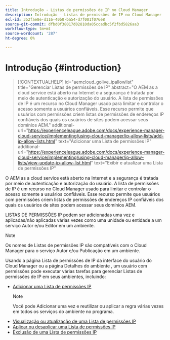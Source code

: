 ```yaml
---
title: Introdução - Listas de permissões de IP no Cloud Manager
description: Introdução - Listas de permissões de IP no Cloud Manager
exl-id: 352fae8e-d116-40b0-ba54-d7f001f076e8
source-git-commit: dfbd0f38017d02810da05ccadbc5f2fbd5826aa3
workflow-type: tm+mt
source-wordcount: '287'
ht-degree: 0%

---
```


# Introdução {#introduction}

>[!CONTEXTUALHELP]
>id="aemcloud_golive_ipallowlist"
>title="Gerenciar Listas de permissões de IP"
>abstract="O AEM as a cloud service está aberto na Internet e a segurança é tratada por meio de autenticação e autorização do usuário. A lista de permissões de IP é um recurso no Cloud Manager usado para limitar e controlar o acesso somente a usuários confiáveis. Esse recurso permite que usuários com permissões criem listas de permissões de endereços IP confiáveis dos quais os usuários de sites podem acessar seus domínios AEM."
>additional-url="https://experienceleague.adobe.com/docs/experience-manager-cloud-service/implementing/using-cloud-manager/ip-allow-lists/add-ip-allow-lists.html" text="Adicionar uma Lista de permissões IP"
>additional-url="https://experienceleague.adobe.com/docs/experience-manager-cloud-service/implementing/using-cloud-manager/ip-allow-lists/view-update-ip-allow-list.html" text="Exibir e atualizar uma Lista de permissões IP"

O AEM as a cloud service está aberto na Internet e a segurança é tratada por meio de autenticação e autorização do usuário. A lista de permissões de IP é um recurso no Cloud Manager usado para limitar e controlar o acesso somente a usuários confiáveis. Esse recurso permite que usuários com permissões criem listas de permissões de endereços IP confiáveis dos quais os usuários de sites podem acessar seus domínios AEM.

LISTAS DE PERMISSÕES IP podem ser adicionadas uma vez e aplicadas/não aplicadas várias vezes como uma unidade ou entidade a um serviço Autor e/ou Editor em um ambiente.

>[!NOTE]
>Os nomes de Listas de permissões IP são compatíveis com o Cloud Manager para o serviço Autor e/ou Publicação em um ambiente.

Usando a página Lista de permissões de IP da interface do usuário do Cloud Manager ou a página Detalhes do ambiente , um usuário com permissões pode executar várias tarefas para gerenciar Listas de permissões de IP em seus ambientes, incluindo:

* [Adicionar uma Lista de permissões IP](/help/implementing/cloud-manager/ip-allow-lists/add-ip-allow-lists.md)
   >[!NOTE]
   > Você pode Adicionar uma vez e reutilizar ou aplicar a regra várias vezes em todos os serviços do ambiente no programa.
* [Visualização ou atualização de uma Lista de permissões IP](/help/implementing/cloud-manager/ip-allow-lists/view-update-ip-allow-list.md)
* [Aplicar ou desaplicar uma Lista de permissões IP](/help/implementing/cloud-manager/ip-allow-lists/apply-allow-list.md)
* [Exclusão de uma Lista de permissões IP](/help/implementing/cloud-manager/ip-allow-lists/delete-ip-allow-list.md)
